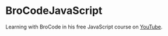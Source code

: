 # BroCodeJavaScript
Learning with BroCode in his free JavaScript course on [YouTube](https://www.youtube.com/@BroCodez).
